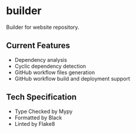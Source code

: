 # builder

Builder for website repository.

## Current Features

- Dependency analysis
- Cyclic dependency detection
- GitHub workflow files generation
- GitHub workflow build and deployment support

## Tech Specification

- Type Checked by Mypy
- Formatted by Black
- Linted by Flake8
